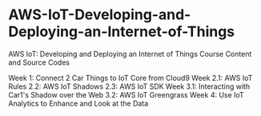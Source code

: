 # AWS-IoT-Developing-and-Deploying-an-Internet-of-Things
AWS IoT: Developing and Deploying an Internet of Things Course Content and Source Codes

Week 1: Connect 2 Car Things to IoT Core from Cloud9
Week 2.1: AWS IoT Rules
     2.2: AWS IoT Shadows
     2.3: AWS IoT SDK
Week 3.1: Interacting with Car1's Shadow over the Web
     3.2: AWS IoT Greengrass
Week 4: Use IoT Analytics to Enhance and Look at the Data
